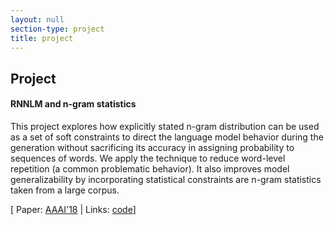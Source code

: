 ```yaml
---
layout: null
section-type: project
title: project
---
```


## Project


#### RNNLM and n-gram statistics
This project explores how explicitly stated n-gram distribution can be used as a set of soft constraints to direct the language model behavior during the generation without sacrificing its accuracy in assigning probability to sequences of words. We apply the technique to reduce word-level repetition (a common problematic behavior). It also improves model generalizability by incorporating statistical constraints are n-gram statistics taken from a large corpus.

[ Paper: [AAAI'18](https://www.cs.northwestern.edu/~ddowney/publications/noraset_aaai_2018.pdf) \| Links: [code](https://github.com/northanapon/seqmodel/tree/aaai18)]
